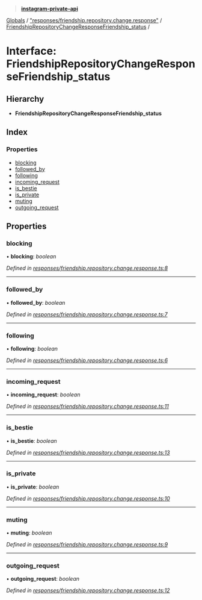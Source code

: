 > **[instagram-private-api](../README.md)**

[Globals](../README.md) / ["responses/friendship.repository.change.response"](../modules/_responses_friendship_repository_change_response_.md) / [FriendshipRepositoryChangeResponseFriendship_status](_responses_friendship_repository_change_response_.friendshiprepositorychangeresponsefriendship_status.md) /

# Interface: FriendshipRepositoryChangeResponseFriendship_status

## Hierarchy

* **FriendshipRepositoryChangeResponseFriendship_status**

## Index

### Properties

* [blocking](_responses_friendship_repository_change_response_.friendshiprepositorychangeresponsefriendship_status.md#blocking)
* [followed_by](_responses_friendship_repository_change_response_.friendshiprepositorychangeresponsefriendship_status.md#followed_by)
* [following](_responses_friendship_repository_change_response_.friendshiprepositorychangeresponsefriendship_status.md#following)
* [incoming_request](_responses_friendship_repository_change_response_.friendshiprepositorychangeresponsefriendship_status.md#incoming_request)
* [is_bestie](_responses_friendship_repository_change_response_.friendshiprepositorychangeresponsefriendship_status.md#is_bestie)
* [is_private](_responses_friendship_repository_change_response_.friendshiprepositorychangeresponsefriendship_status.md#is_private)
* [muting](_responses_friendship_repository_change_response_.friendshiprepositorychangeresponsefriendship_status.md#muting)
* [outgoing_request](_responses_friendship_repository_change_response_.friendshiprepositorychangeresponsefriendship_status.md#outgoing_request)

## Properties

###  blocking

• **blocking**: *boolean*

*Defined in [responses/friendship.repository.change.response.ts:8](https://github.com/dilame/instagram-private-api/blob/3e16058/src/responses/friendship.repository.change.response.ts#L8)*

___

###  followed_by

• **followed_by**: *boolean*

*Defined in [responses/friendship.repository.change.response.ts:7](https://github.com/dilame/instagram-private-api/blob/3e16058/src/responses/friendship.repository.change.response.ts#L7)*

___

###  following

• **following**: *boolean*

*Defined in [responses/friendship.repository.change.response.ts:6](https://github.com/dilame/instagram-private-api/blob/3e16058/src/responses/friendship.repository.change.response.ts#L6)*

___

###  incoming_request

• **incoming_request**: *boolean*

*Defined in [responses/friendship.repository.change.response.ts:11](https://github.com/dilame/instagram-private-api/blob/3e16058/src/responses/friendship.repository.change.response.ts#L11)*

___

###  is_bestie

• **is_bestie**: *boolean*

*Defined in [responses/friendship.repository.change.response.ts:13](https://github.com/dilame/instagram-private-api/blob/3e16058/src/responses/friendship.repository.change.response.ts#L13)*

___

###  is_private

• **is_private**: *boolean*

*Defined in [responses/friendship.repository.change.response.ts:10](https://github.com/dilame/instagram-private-api/blob/3e16058/src/responses/friendship.repository.change.response.ts#L10)*

___

###  muting

• **muting**: *boolean*

*Defined in [responses/friendship.repository.change.response.ts:9](https://github.com/dilame/instagram-private-api/blob/3e16058/src/responses/friendship.repository.change.response.ts#L9)*

___

###  outgoing_request

• **outgoing_request**: *boolean*

*Defined in [responses/friendship.repository.change.response.ts:12](https://github.com/dilame/instagram-private-api/blob/3e16058/src/responses/friendship.repository.change.response.ts#L12)*